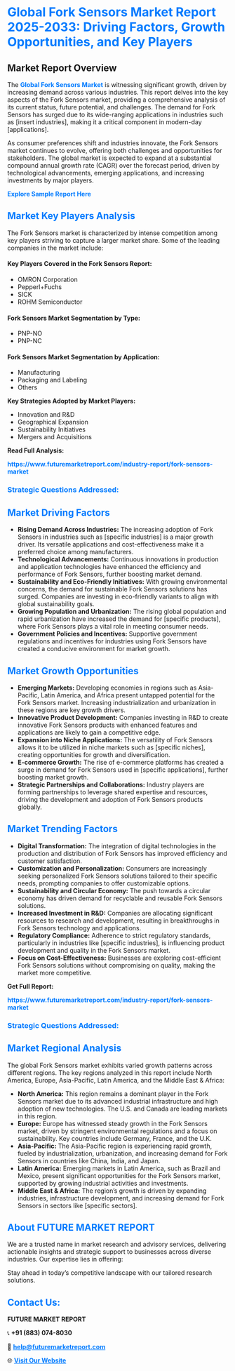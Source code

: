 <h1 style="color: #007BFF;">Global Fork Sensors Market Report 2025-2033: Driving Factors, Growth Opportunities, and Key Players</h1>

<section id="overview">
<h2>Market Report Overview</h2>
<p>The <a href="https://www.futuremarketreport.com/industry-report/fork-sensors-market" style="color: #007BFF; text-decoration: none;"><strong>Global Fork Sensors Market</strong></a> is witnessing significant growth, driven by increasing demand across various industries. This report delves into the key aspects of the Fork Sensors market, providing a comprehensive analysis of its current status, future potential, and challenges. The demand for Fork Sensors has surged due to its wide-ranging applications in industries such as [insert industries], making it a critical component in modern-day [applications].</p>
<p>As consumer preferences shift and industries innovate, the Fork Sensors market continues to evolve, offering both challenges and opportunities for stakeholders. The global market is expected to expand at a substantial compound annual growth rate (CAGR) over the forecast period, driven by technological advancements, emerging applications, and increasing investments by major players.</p>
</section>

<section id="overview">
<p><a href="https://www.futuremarketreport.com/request-sample/reportId=81382" style="color: #007BFF; text-decoration: none;"><strong>Explore Sample Report Here</strong></a></p>
</section>

<section id="key-players">
<h2 style="color: #007BFF;">Market Key Players Analysis</h2>
<p>The Fork Sensors market is characterized by intense competition among key players striving to capture a larger market share. Some of the leading companies in the market include:</p>
<h4>Key Players Covered in the Fork Sensors Report:</h4>
<ul><li>OMRON Corporation</li><li>Pepperl+Fuchs</li><li>SICK</li><li>ROHM Semiconductor</li></ul>
<h4>Fork Sensors Market Segmentation by Type:</h4>
<ul><li>PNP-NO</li><li>PNP-NC</li></ul>

<h4>Fork Sensors Market Segmentation by Application:</h4>
<ul><li>Manufacturing</li><li>Packaging and Labeling</li><li>Others</li></ul>
<p><strong>Key Strategies Adopted by Market Players:</strong></p>
<ul>
<li>Innovation and R&D</li>
<li>Geographical Expansion</li>
<li>Sustainability Initiatives</li>
<li>Mergers and Acquisitions</li>
</ul>
</section>

<section>
<p><strong>Read Full Analysis: </strong></p><a href="https://www.futuremarketreport.com/industry-report/fork-sensors-market" style="color: #007BFF; text-decoration: none;"><strong>https://www.futuremarketreport.com/industry-report/fork-sensors-market</strong></a>
<h3 style="color: #007BFF;">Strategic Questions Addressed:</h3>
</section>

<section id="driving-factors">
<h2 style="color: #007BFF;">Market Driving Factors</h2>
<ul>
<li><strong>Rising Demand Across Industries:</strong> The increasing adoption of Fork Sensors in industries such as [specific industries] is a major growth driver. Its versatile applications and cost-effectiveness make it a preferred choice among manufacturers.</li>
<li><strong>Technological Advancements:</strong> Continuous innovations in production and application technologies have enhanced the efficiency and performance of Fork Sensors, further boosting market demand.</li>
<li><strong>Sustainability and Eco-Friendly Initiatives:</strong> With growing environmental concerns, the demand for sustainable Fork Sensors solutions has surged. Companies are investing in eco-friendly variants to align with global sustainability goals.</li>
<li><strong>Growing Population and Urbanization:</strong> The rising global population and rapid urbanization have increased the demand for [specific products], where Fork Sensors plays a vital role in meeting consumer needs.</li>
<li><strong>Government Policies and Incentives:</strong> Supportive government regulations and incentives for industries using Fork Sensors have created a conducive environment for market growth.</li>
</ul>
</section>

<section id="growth-opportunities">
<h2 style="color: #007BFF;">Market Growth Opportunities</h2>
<ul>
<li><strong>Emerging Markets:</strong> Developing economies in regions such as Asia-Pacific, Latin America, and Africa present untapped potential for the Fork Sensors market. Increasing industrialization and urbanization in these regions are key growth drivers.</li>
<li><strong>Innovative Product Development:</strong> Companies investing in R&D to create innovative Fork Sensors products with enhanced features and applications are likely to gain a competitive edge.</li>
<li><strong>Expansion into Niche Applications:</strong> The versatility of Fork Sensors allows it to be utilized in niche markets such as [specific niches], creating opportunities for growth and diversification.</li>
<li><strong>E-commerce Growth:</strong> The rise of e-commerce platforms has created a surge in demand for Fork Sensors used in [specific applications], further boosting market growth.</li>
<li><strong>Strategic Partnerships and Collaborations:</strong> Industry players are forming partnerships to leverage shared expertise and resources, driving the development and adoption of Fork Sensors products globally.</li>
</ul>
</section>

<section id="trending-factors">
<h2 style="color: #007BFF;">Market Trending Factors</h2>
<ul>
<li><strong>Digital Transformation:</strong> The integration of digital technologies in the production and distribution of Fork Sensors has improved efficiency and customer satisfaction.</li>
<li><strong>Customization and Personalization:</strong> Consumers are increasingly seeking personalized Fork Sensors solutions tailored to their specific needs, prompting companies to offer customizable options.</li>
<li><strong>Sustainability and Circular Economy:</strong> The push towards a circular economy has driven demand for recyclable and reusable Fork Sensors solutions.</li>
<li><strong>Increased Investment in R&D:</strong> Companies are allocating significant resources to research and development, resulting in breakthroughs in Fork Sensors technology and applications.</li>
<li><strong>Regulatory Compliance:</strong> Adherence to strict regulatory standards, particularly in industries like [specific industries], is influencing product development and quality in the Fork Sensors market.</li>
<li><strong>Focus on Cost-Effectiveness:</strong> Businesses are exploring cost-efficient Fork Sensors solutions without compromising on quality, making the market more competitive.</li>
</ul>
</section>

<section>
<p><strong>Get Full Report: </strong></p><a href="https://www.futuremarketreport.com/industry-report/fork-sensors-market" style="color: #007BFF; text-decoration: none;"><strong>https://www.futuremarketreport.com/industry-report/fork-sensors-market</strong></a>
<h3 style="color: #007BFF;">Strategic Questions Addressed:</h3>
</section>


<section id="regional-analysis">
<h2 style="color: #007BFF;">Market Regional Analysis</h2>
<p>The global Fork Sensors market exhibits varied growth patterns across different regions. The key regions analyzed in this report include North America, Europe, Asia-Pacific, Latin America, and the Middle East & Africa:</p>
<ul>
<li><strong>North America:</strong> This region remains a dominant player in the Fork Sensors market due to its advanced industrial infrastructure and high adoption of new technologies. The U.S. and Canada are leading markets in this region.</li>
<li><strong>Europe:</strong> Europe has witnessed steady growth in the Fork Sensors market, driven by stringent environmental regulations and a focus on sustainability. Key countries include Germany, France, and the U.K.</li>
<li><strong>Asia-Pacific:</strong> The Asia-Pacific region is experiencing rapid growth, fueled by industrialization, urbanization, and increasing demand for Fork Sensors in countries like China, India, and Japan.</li>
<li><strong>Latin America:</strong> Emerging markets in Latin America, such as Brazil and Mexico, present significant opportunities for the Fork Sensors market, supported by growing industrial activities and investments.</li>
<li><strong>Middle East & Africa:</strong> The region’s growth is driven by expanding industries, infrastructure development, and increasing demand for Fork Sensors in sectors like [specific sectors].</li>
</ul>
</section>

<footer>
<h2 style="color: #007BFF;">About FUTURE MARKET REPORT</h2>
<p>We are a trusted name in market research and advisory services, delivering actionable insights and strategic support to businesses across diverse industries. Our expertise lies in offering:</p>

<p>Stay ahead in today’s competitive landscape with our tailored research solutions.</p>

<h2 style="color: #007BFF;">Contact Us:</h2>
<p><strong>FUTURE MARKET REPORT</strong></p>
<p>📞 <strong>+91 (883) 074-8030</strong></p>
<p>📧 <strong><a href="mailto:help@futuremarketreport.com" style="color: #007BFF;">help@futuremarketreport.com</a></strong></p>
<p>🌐 <strong><a href="https://www.futuremarketreport.com/" style="color: #007BFF;">Visit Our Website</a></strong></p>
</footer>